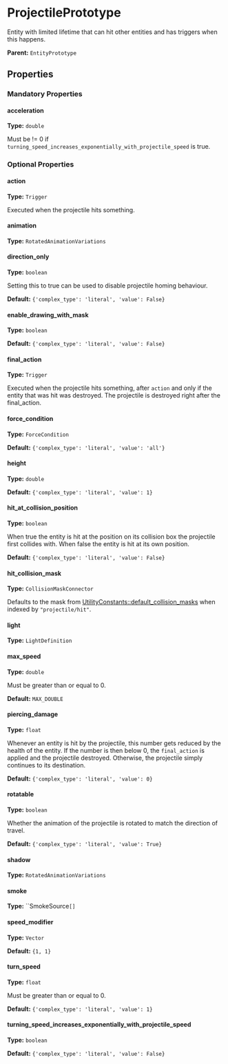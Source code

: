 # ProjectilePrototype

Entity with limited lifetime that can hit other entities and has triggers when this happens.

**Parent:** `EntityPrototype`

## Properties

### Mandatory Properties

#### acceleration

**Type:** `double`

Must be != 0 if `turning_speed_increases_exponentially_with_projectile_speed` is true.

### Optional Properties

#### action

**Type:** `Trigger`

Executed when the projectile hits something.

#### animation

**Type:** `RotatedAnimationVariations`



#### direction_only

**Type:** `boolean`

Setting this to true can be used to disable projectile homing behaviour.

**Default:** `{'complex_type': 'literal', 'value': False}`

#### enable_drawing_with_mask

**Type:** `boolean`



**Default:** `{'complex_type': 'literal', 'value': False}`

#### final_action

**Type:** `Trigger`

Executed when the projectile hits something, after `action` and only if the entity that was hit was destroyed. The projectile is destroyed right after the final_action.

#### force_condition

**Type:** `ForceCondition`



**Default:** `{'complex_type': 'literal', 'value': 'all'}`

#### height

**Type:** `double`



**Default:** `{'complex_type': 'literal', 'value': 1}`

#### hit_at_collision_position

**Type:** `boolean`

When true the entity is hit at the position on its collision box the projectile first collides with. When false the entity is hit at its own position.

**Default:** `{'complex_type': 'literal', 'value': False}`

#### hit_collision_mask

**Type:** `CollisionMaskConnector`

Defaults to the mask from [UtilityConstants::default_collision_masks](prototype:UtilityConstants::default_collision_masks) when indexed by `"projectile/hit"`.

#### light

**Type:** `LightDefinition`



#### max_speed

**Type:** `double`

Must be greater than or equal to 0.

**Default:** `MAX_DOUBLE`

#### piercing_damage

**Type:** `float`

Whenever an entity is hit by the projectile, this number gets reduced by the health of the entity. If the number is then below 0, the `final_action` is applied and the projectile destroyed. Otherwise, the projectile simply continues to its destination.

**Default:** `{'complex_type': 'literal', 'value': 0}`

#### rotatable

**Type:** `boolean`

Whether the animation of the projectile is rotated to match the direction of travel.

**Default:** `{'complex_type': 'literal', 'value': True}`

#### shadow

**Type:** `RotatedAnimationVariations`



#### smoke

**Type:** ``SmokeSource`[]`



#### speed_modifier

**Type:** `Vector`



**Default:** ``{1, 1}``

#### turn_speed

**Type:** `float`

Must be greater than or equal to 0.

**Default:** `{'complex_type': 'literal', 'value': 1}`

#### turning_speed_increases_exponentially_with_projectile_speed

**Type:** `boolean`



**Default:** `{'complex_type': 'literal', 'value': False}`

